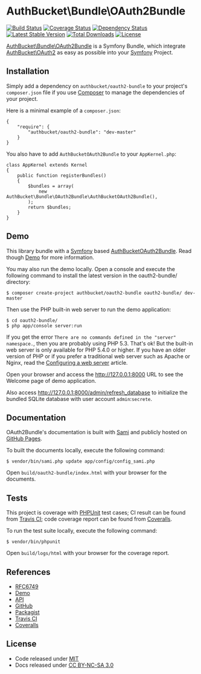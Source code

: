 AuthBucket\\Bundle\\OAuth2Bundle
================================

[![Build
Status](https://travis-ci.org/authbucket/oauth2-bundle.svg?branch=master)](https://travis-ci.org/authbucket/oauth2-bundle)
[![Coverage
Status](https://img.shields.io/coveralls/authbucket/oauth2-bundle.svg)](https://coveralls.io/r/authbucket/oauth2-bundle?branch=master)
[![Dependency
Status](https://www.versioneye.com/php/authbucket:oauth2-bundle/dev-master/badge.svg)](https://www.versioneye.com/php/authbucket:oauth2-bundle/dev-master)
[![Latest Stable
Version](https://poser.pugx.org/authbucket/oauth2-bundle/v/stable.svg)](https://packagist.org/packages/authbucket/oauth2-bundle)
[![Total
Downloads](https://poser.pugx.org/authbucket/oauth2-bundle/downloads.svg)](https://packagist.org/packages/authbucket/oauth2-bundle)
[![License](https://poser.pugx.org/authbucket/oauth2-bundle/license.svg)](https://packagist.org/packages/authbucket/oauth2-bundle)

[AuthBucket\\Bundle\\OAuth2Bundle](http://oauth2-bundle.authbucket.com/)
is a Symfony Bundle, which integrate
[AuthBucket\\OAuth2](http://oauth2.authbucket.com/) as easy as possible
into your [Symfony](http://symfony.com) Project.

Installation
------------

Simply add a dependency on `authbucket/oauth2-bundle` to your project's
`composer.json` file if you use [Composer](http://getcomposer.org/) to
manage the dependencies of your project.

Here is a minimal example of a `composer.json`:

    {
        "require": {
            "authbucket/oauth2-bundle": "dev-master"
        }
    }

You also have to add `AuthBucketOAuth2Bundle` to your `AppKernel.php`:

    class AppKernel extends Kernel
    {
        public function registerBundles()
        {
            $bundles = array(
                new AuthBucket\Bundle\OAuth2Bundle\AuthBucketOAuth2Bundle(),
            );
            return $bundles;
        }
    }

Demo
----

This library bundle with a [Symfony](http://symfony.com/) based
[AuthBucketOAuth2Bundle](https://github.com/authbucket/oauth2-bundle/blob/master/AuthBucketOAuth2Bundle.php).
Read though [Demo](http://oauth2-bundle.authbucket.com/demo) for more
information.

You may also run the demo locally. Open a console and execute the
following command to install the latest version in the oauth2-bundle/
directory:

    $ composer create-project authbucket/oauth2-bundle oauth2-bundle/ dev-master

Then use the PHP built-in web server to run the demo application:

    $ cd oauth2-bundle/
    $ php app/console server:run

If you get the error
`There are no commands defined in the "server" namespace.`, then you are
probably using PHP 5.3. That's ok! But the built-in web server is only
available for PHP 5.4.0 or higher. If you have an older version of PHP
or if you prefer a traditional web server such as Apache or Nginx, read
the [Configuring a web
server](http://symfony.com/doc/current/cookbook/configuration/web_server_configuration.html)
article.

Open your browser and access the <http://127.0.0.1:8000> URL to see the
Welcome page of demo application.

Also access <http://127.0.0.1:8000/admin/refresh_database> to initialize
the bundled SQLite database with user account `admin`:`secrete`.

Documentation
-------------

OAuth2Bundle's documentation is built with
[Sami](https://github.com/fabpot/Sami) and publicly hosted on [GitHub
Pages](http://authbucket.github.io/oauth2-bundle).

To built the documents locally, execute the following command:

    $ vendor/bin/sami.php update app/config/config_sami.php

Open `build/oauth2-bundle/index.html` with your browser for the
documents.

Tests
-----

This project is coverage with [PHPUnit](http://phpunit.de/) test cases;
CI result can be found from [Travis
CI](https://travis-ci.org/authbucket/oauth2-bundle); code coverage
report can be found from
[Coveralls](https://coveralls.io/r/authbucket/oauth2-bundle).

To run the test suite locally, execute the following command:

    $ vendor/bin/phpunit

Open `build/logs/html` with your browser for the coverage report.

References
----------

-   [RFC6749](http://tools.ietf.org/html/rfc6749)
-   [Demo](http://oauth2-bundle.authbucket.com/demo)
-   [API](http://authbucket.github.io/oauth2-bundle/)
-   [GitHub](https://github.com/authbucket/oauth2-bundle)
-   [Packagist](https://packagist.org/packages/authbucket/oauth2-bundle)
-   [Travis CI](https://travis-ci.org/authbucket/oauth2-bundle)
-   [Coveralls](https://coveralls.io/r/authbucket/oauth2-bundle)

License
-------

-   Code released under
    [MIT](https://github.com/authbucket/oauth2-bundle/blob/master/LICENSE)
-   Docs released under [CC BY-NC-SA
    3.0](http://creativecommons.org/licenses/by-nc-sa/3.0/)
